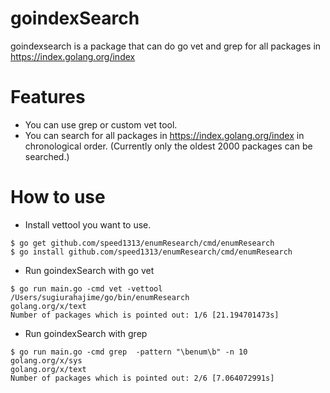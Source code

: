 # goindexSearch
goindexsearch is a package that can do go vet and grep for all packages in https://index.golang.org/index

# Features
- You can use grep or custom vet tool.
- You can search for all packages in https://index.golang.org/index in chronological order. (Currently only the oldest 2000 packages can be searched.)
# How to use
- Install vettool you want to use.
```
$ go get github.com/speed1313/enumResearch/cmd/enumResearch
$ go install github.com/speed1313/enumResearch/cmd/enumResearch
```

- Run goindexSearch with go vet
```
$ go run main.go -cmd vet -vettool /Users/sugiurahajime/go/bin/enumResearch
golang.org/x/text
Number of packages which is pointed out: 1/6 [21.194701473s]
```

- Run goindexSearch with grep
```
$ go run main.go -cmd grep  -pattern "\benum\b" -n 10
golang.org/x/sys
golang.org/x/text
Number of packages which is pointed out: 2/6 [7.064072991s]
```